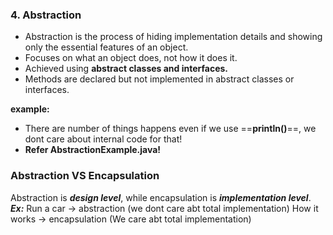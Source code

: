 ### 4. Abstraction

* Abstraction is the process of hiding implementation details and showing only the essential features of an object.
* Focuses on what an object does, not how it does it.
* Achieved using **abstract classes and interfaces.**
* Methods are declared but not implemented in abstract classes or interfaces.

**example:**
* There are number of things happens even if we use ==**println()**==, we dont care about internal code for that!
* **Refer AbstractionExample.java!**

### Abstraction VS Encapsulation
Abstraction is ***design level***, while encapsulation is ***implementation level***.
***Ex:*** Run a car -> abstraction (we dont care abt total implementation)
How it works -> encapsulation (We care abt total implementation)
